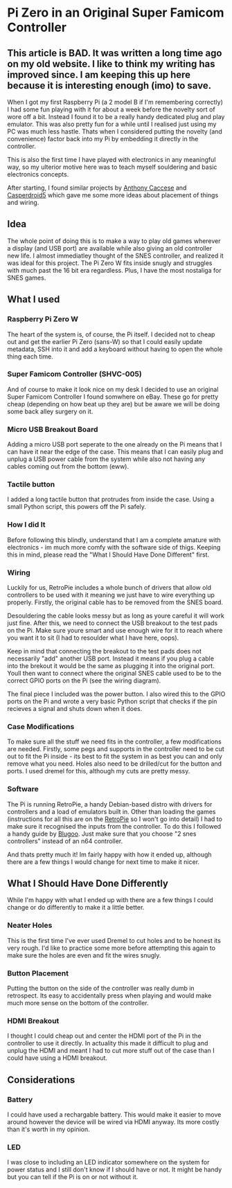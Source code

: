 # Pi Zero in an Original Super Famicom Controller
## This article is **BAD**. It was written a long time ago on my old website. I like to think my writing has improved since. I am keeping this up here because it is interesting enough (imo) to save.
When I got my first Raspberry Pi (a 2 model B if I'm remembering correctly) I had some fun playing with it for about a week before the novelty sort of wore off a bit. Instead I found it to be a really handy dedicated plug and play emulator. This was also pretty fun for a while until I realised just using my PC was much less hastle. Thats when I considered putting the novelty (and convenience) factor back into my Pi by embedding it directly in the controller.

This is also the first time I have played with electronics in any meaningful way, so my ulterior motive here was to teach myself souldering and basic electronics concepts. 

After starting, I found similar projects by [Anthony Caccese](https://www.youtube.com/watch?v=j5dXx0NhLxg) and [Casperdroid5](https://sudomod.com/forum/viewtopic.php?t=5400) which gave me some more ideas about placement of things and wiring.
## Idea
The whole point of doing this is to make a way to play old games wherever a display (and USB port) are available while also giving an old controller new life. I almost immediatley thought of the SNES controller, and realized it was ideal for this project. The Pi Zero W fits inside snugly and struggles with much past the 16 bit era regardless. Plus, I have the most nostaliga for SNES games.
## What I used
### Raspberry Pi Zero W
The heart of the system is, of course, the Pi itself. I decided not to cheap out and get the earlier Pi Zero (sans-W) so that I could easily update metadata, SSH into it and add a keyboard without having to open the whole thing each time.
### Super Famicom Controller (SHVC-005)
And of course to make it look nice on my desk I decided to use an original Super Famicom Controller I found somwhere on eBay. These go for pretty cheap (depending on how beat up they are) but be aware we will be doing some back alley surgery on it.
### Micro USB Breakout Board
Adding a micro USB port seperate to the one already on the Pi means that I can have it near the edge of the case. This means that I can easily plug and unplug a USB power cable from the system while also not having any cables coming out from the bottom (eww).
### Tactile button
I added a long tactile button that protrudes from inside the case. Using a small Python script, this powers off the Pi safely.
### How I did It
Before following this blindly, understand that I am a complete amature with electronics - im much more comfy with the software side of thigs. Keeping this in mind, please read the "What I Should Have Done Different" first.
### Wiring
Luckily for us, RetroPie includes a whole bunch of drivers that allow old controllers to be used with it meaning we just have to wire everything up properly. Firstly, the original cable has to be removed from the SNES board.

Desouldering the cable looks messy but as long as youre careful it will work just fine. After this, we need to connect the USB breakout to the test pads on the Pi. Make sure youre smart and use enough wire for it to reach where you want it to sit (I had to resoulder what I have here, oops).

Keep in mind that connecting the breakout to the test pads does not necessarily "add" another USB port. Instead it means if you plug a cable into the brekout it would be the same as plugging it into the original port. Youll then want to connect where the original SNES cable used to be to the correct GPIO ports on the Pi (see the wiring diagram).

The final piece I included was the power button. I also wired this to the GPIO ports on the Pi and wrote a very basic Python script that checks if the pin recieves a signal and shuts down when it does.
### Case Modifications
To make sure all the stuff we need fits in the controller, a few modifications are needed. Firstly, some pegs and supports in the controller need to be cut out to fit the Pi inside - its best to fit the system in as best you can and only remove what you need. Holes also need to be drilled/cut for the button and ports. I used dremel for this, although my cuts are pretty messy.
### Software
The Pi is running RetroPie, a handy Debian-based distro with drivers for controllers and a load of emulators built in. Other than loading the games (instructions for all this are on the [RetroPie](https://retropie.org.uk/) so I won't go into detail) I had to make sure it recognised the inputs from the controller. To do this I followed a handy guide by [Blugoo](https://blug00.blogspot.com/2016/03/how-i-got-the-gamecon-driver-to-work-on-retropie.html). Just make sure that you choose "2 snes controllers" instead of an n64 controller.

And thats pretty much it! Im fairly happy with how it ended up, although there are a few things I would change for next time to make it nicer.
## What I Should Have Done Differently
While I'm happy with what I ended up with there are a few things I could change or do differently to make it a little better.
### Neater Holes
This is the first time I've ever used Dremel to cut holes and to be honest its very rough. I'd like to practice some more before attempting this again to make sure the holes are even and fit the wires snugly.
### Button Placement
Putting the button on the side of the controller was really dumb in retrospect. Its easy to accidentally press when playing and would make much more sense on the bottom of the controller.
### HDMI Breakout
I thought I could cheap out and center the HDMI port of the Pi in the controller to use it directly. In actuality this made it difficult to plug and unplug the HDMI and meant I had to cut more stuff out of the case than I could have using a HDMI breakout.
## Considerations
### Battery
I could have used a rechargable battery. This would make it easier to move around however the device will be wired via HDMI anyway. Its more costly than it's worth in my opinion.
### LED
I was close to including an LED indicator somewhere on the system for power status and I still don't know if I should have or not. It might be handy but you can tell if the Pi is on or not without it.